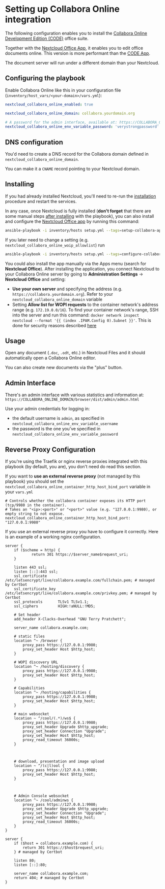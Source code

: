 # Setting up Collabora Online integration

The following configuration enables you to install the [Collabora Online Development Edition (CODE)](https://www.collaboraoffice.com/) office suite.

Together with the [Nextcloud Office App](https://apps.nextcloud.com/apps/richdocuments), it enables you to edit office documents online. This version is more performant than the [CODE App](https://apps.nextcloud.com/apps/richdocumentscode).

The document server will run under a different domain than your Nextcloud.


## Configuring the playbook

Enable Collabora Online like this in your configuration file (`inventory/host_vars/<your-domain>/vars.yml`):

```yaml
nextcloud_collabora_online_enabled: true

nextcloud_collabora_online_domain: collabora.yourdomain.org

# A password for the admin interface, available at: https://COLLABORA_ONLINE_DOMAIN/browser/dist/admin/admin.html
nextcloud_collabora_online_env_variable_password: 'verystrongpassword'
```


## DNS configuration

You'd need to create a DNS record for the Collabora domain defined in `nextcloud_collabora_online_domain`.

You can make it a `CNAME` record pointing to your Nextcloud domain.


## Installing

If you had already installed Nextcloud, you'll need to re-run the [installation](installing.md) procedure and restart the services.

In any case, once Nextcloud is fully installed (**don't forget** that there are some manual steps [after installing](installing.md) with the playbook),
you can also install and configure the [Nextcloud Office app](https://apps.nextcloud.com/apps/richdocuments) by running this command:

```bash
ansible-playbook -i inventory/hosts setup.yml --tags=setup-collabora-app
```

If you later need to change a setting (e.g. `nextcloud_collabora_online_woip_allowlist`) run 

```bash
ansible-playbook -i inventory/hosts setup.yml --tags=configure-collabora-app
```

You could also install the app manually via the Apps menu (search for **Nextcloud Office**). After installing the
application, you connect Nextcloud to your Collabora Online server by going to
**Administration Settings** -> **Nextcloud Office** and setting:

- **Use your own server** and specifying the address (e.g. `https://collabora.yourdomain.org`). Refer to your `nextcloud_collabora_online_domain` variable
- Setting **Allow list for WOPI requests** to the container network's address range (e.g. `172.19.0.0/16`). To find your container network's range, SSH into the server and run this command: `docker network inspect nextcloud --format '{{ (index .IPAM.Config 0).Subnet }}'`. This is done for security reasons described [here](https://docs.nextcloud.com/server/latest/admin_manual/office/configuration.html#wopi-settings)

## Usage

Open any document (`.doc`, `.odt`, etc.) in Nextcloud Files and it should automatically open a Collabora Online editor.

You can also create new documents via the "plus" button.


## Admin Interface

There's an admin interface with various statistics and information at: `https://COLLABORA_ONLINE_DOMAIN/browser/dist/admin/admin.html`

Use your admin credentials for logging in:

- the default username is `admin`, as specified in `nextcloud_collabora_online_env_variable_username`
- the password is the one you've specified in `nextcloud_collabora_online_env_variable_password`


## Reverse Proxy Configuration

If you're using the Traefik or nginx reverse proxies integrated with this playbook (by default, you are), you don't need do read this section.

If you want to **use an external reverse proxy** (not managed by this playbook) you should set the `nextcloud_collabora_online_container_http_host_bind_port` variable in your `vars.yml`

```
# Controls whether the collabora container exposes its HTTP port (tcp/9980 in the container).
# Takes an "<ip>:<port>" or "<port>" value (e.g. "127.0.0.1:9980), or empty string to not expose.
nextcloud_collabora_online_container_http_host_bind_port: "127.0.0.1:9980"
```

If you use an external reverse proxy you have to configure it correctly. Here is an example of a working nginx configuration.

```
server {
    if ($scheme = http) {
            return 301 https://$server_name$request_uri;
    }

    listen 443 ssl;
    listen [::]:443 ssl;
    ssl_certificate /etc/letsencrypt/live/collabora.example.com/fullchain.pem; # managed by Certbot
    ssl_certificate_key /etc/letsencrypt/live/collabora.example.com/privkey.pem; # managed by Certbot
    ssl_protocols       TLSv1 TLSv1.1;
    ssl_ciphers         HIGH:!aNULL:!MD5;

    # Set header
    add_header X-Clacks-Overhead "GNU Terry Pratchett";

    server_name collabora.example.com;

    # static files
    location ^~ /browser {
        proxy_pass https://127.0.0.1:9980;
        proxy_set_header Host $http_host;
    }

    # WOPI discovery URL
    location ^~ /hosting/discovery {
        proxy_pass https://127.0.0.1:9980;
        proxy_set_header Host $http_host;
    }

    # Capabilities
    location ^~ /hosting/capabilities {
        proxy_pass https://127.0.0.1:9980;
        proxy_set_header Host $http_host;
    }

    # main websocket
    location ~ ^/cool/(.*)/ws$ {
        proxy_pass https://127.0.0.1:9980;
        proxy_set_header Upgrade $http_upgrade;
        proxy_set_header Connection "Upgrade";
        proxy_set_header Host $http_host;
        proxy_read_timeout 36000s;
    }



    # download, presentation and image upload
    location ~ ^/(c|l)ool {
        proxy_pass https://127.0.0.1:9980;
        proxy_set_header Host $http_host;
    }



    # Admin Console websocket
    location ^~ /cool/adminws {
        proxy_pass https://127.0.0.1:9980;
        proxy_set_header Upgrade $http_upgrade;
        proxy_set_header Connection "Upgrade";
        proxy_set_header Host $http_host;
        proxy_read_timeout 36000s;
    }
}

server {
    if ($host = collabora.example.com) {
        return 301 https://$host$request_uri;
    } # managed by Certbot

    listen 80;
    listen [::]:80;

    server_name collabora.example.com;
    return 404; # managed by Certbot
}
```
